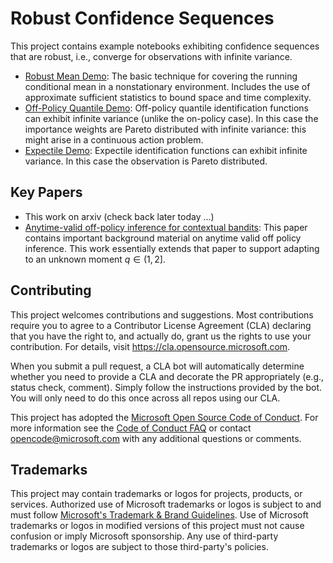 # Robust Confidence Sequences

This project contains example notebooks exhibiting confidence sequences that are robust, i.e., converge for observations with infinite variance.

  * [Robust Mean Demo](csrobustmean.ipynb): The basic technique for covering the running conditional mean in a nonstationary environment.  Includes the use of approximate sufficient statistics to bound space and time complexity.
  * [Off-Policy Quantile Demo](csnsopquantile.ipynb): Off-policy quantile identification functions can exhibit infinite variance (unlike the on-policy case).  In this case the importance weights are Pareto distributed with infinite variance: this might arise in a continuous action problem.
  * [Expectile Demo](csnsexpectile.ipynb): Expectile identification functions can exhibit infinite variance.  In this case the observation is Pareto distributed.

## Key Papers

  * This work on arxiv (check back later today ...)
  * [Anytime-valid off-policy inference for contextual bandits](https://arxiv.org/abs/2210.10768): This paper contains important background material on anytime valid off policy inference.  This work essentially extends that paper to support adapting to an unknown moment $q \in (1, 2]$.

## Contributing

This project welcomes contributions and suggestions.  Most contributions require you to agree to a
Contributor License Agreement (CLA) declaring that you have the right to, and actually do, grant us
the rights to use your contribution. For details, visit https://cla.opensource.microsoft.com.

When you submit a pull request, a CLA bot will automatically determine whether you need to provide
a CLA and decorate the PR appropriately (e.g., status check, comment). Simply follow the instructions
provided by the bot. You will only need to do this once across all repos using our CLA.

This project has adopted the [Microsoft Open Source Code of Conduct](https://opensource.microsoft.com/codeofconduct/).
For more information see the [Code of Conduct FAQ](https://opensource.microsoft.com/codeofconduct/faq/) or
contact [opencode@microsoft.com](mailto:opencode@microsoft.com) with any additional questions or comments.

## Trademarks

This project may contain trademarks or logos for projects, products, or services. Authorized use of Microsoft 
trademarks or logos is subject to and must follow 
[Microsoft's Trademark & Brand Guidelines](https://www.microsoft.com/en-us/legal/intellectualproperty/trademarks/usage/general).
Use of Microsoft trademarks or logos in modified versions of this project must not cause confusion or imply Microsoft sponsorship.
Any use of third-party trademarks or logos are subject to those third-party's policies.
